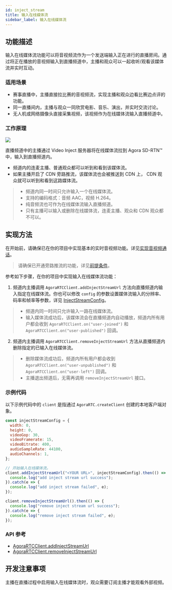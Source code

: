 ```yaml
---
id: inject_stream
title: 输入在线媒体流
sidebar_label: 输入在线媒体流
---
```


## 功能描述
输入在线媒体流功能可以将音视频流作为一个发送端输入正在进行的直播房间。通过将正在播放的音视频输入到直播频道中，主播和观众可以一起收听/观看该媒体流并实时互动。

### 适用场景

- 赛事直播中，主播直接拉比赛的音视频流，实现主播和观众边看比赛边点评的功能。
- 同一直播间内，主播与观众一同欣赏电影、音乐、演出，并实时交流讨论。
- 无人机或网络摄像头直接采集视频，该视频作为在线媒体流输入直播频道中。

### 工作原理

![](assets/inject-online-media-stream.png)

直播频道中的主播通过 Video Inject 服务器将在线媒体流拉到 Agora SD-RTN™ 中，输入到直播频道内。

- 频道内的连麦主播、普通观众都可以听到和看到该媒体流。
- 如果主播开启了 CDN 旁路推流，该媒体流也会被推送到 CDN 上， CDN 观众就可以听到和看到这路媒体流。

> - 频道内同一时间只允许输入一个在线媒体流。
> - 支持的编码格式：音频 AAC，视频 H.264。
> - 纯音频流也可作为在线媒体流输入直播频道。
> - 只有主播可以输入或删除在线媒体流，连麦主播、观众和 CDN 观众都不可以。

## 实现方法

在开始前，请确保已在你的项目中实现基本的实时音视频功能。详见[实现音视频通话](basic_call.md)。

> 请确保已开通旁路推流的功能，详见[前提条件](cdn_streaming.md#前提条件)。

参考如下步骤，在你的项目中实现输入在线媒体流功能：

1. 频道内主播调用 `AgoraRTCClient.addInjectStreamUrl` 方法向直播频道内输入指定在线媒体流。你也可以修改 `config` 的参数设置媒体流输入的分辨率、码率和帧率等参数，详见 [InjectStreamConfig](/api/cn/interfaces/injectstreamconfig.html)。

> - 频道内同一时间只允许输入一路在线媒体流。
> - 输入媒体流成功后，该媒体流会在直播频道内自动播放，频道内所有用户都会收到 `AgoraRTCClient.on("user-joined")` 和 `AgoraRTCClient.on("user-published")` 回调。

2. 频道内主播调用 `AgoraRTCClient.removeInjectStreamUrl` 方法从直播频道内删除指定的已输入在线媒体流。

> - 删除媒体流成功后，频道内所有用户都会收到 `AgoraRTCClient.on("user-unpublished")` 和 `AgoraRTCClient.on("user-left")` 回调。
> - 主播退出频道后，无需再调用 `removeInjectStreamUrl` 接口。

### 示例代码
以下示例代码中的 `client` 是指通过 `AgoraRTC.createClient` 创建的本地客户端对象。

```js
const injectStreamConfig = {
  width: 0,
  height: 0,
  videoGop: 30,
  videoFramerate: 15,
  videoBitrate: 400,
  audioSampleRate: 44100,
  audioChannels: 1,
};

// 开始输入在线媒体流。
client.addInjectStreamUrl("<YOUR URL>", injectStreamConfig).then(() => {
  console.log("add inject stream url success");
}).catch(e => {
  console.log("add inject stream failed", e);
});

client.removeInjectStreamUrl().then(() => {
  console.log("remove inject stream url success");
}).catch(e => {
  console.log("remove inject stream failed", e);
});
```

### API 参考
- [AgoraRTCClient.addInjectStreamUrl](/api/cn/interfaces/iagorartcclient.html#addinjectstreamurl)
- [AgoraRTCClient.removeInjectStreamUrl](/api/cn/interfaces/iagorartcclient.html#removeinjectstreamurl)

## 开发注意事项
主播在直播过程中启用输入在线媒体流时，观众需要订阅主播才能观看外部视频。

